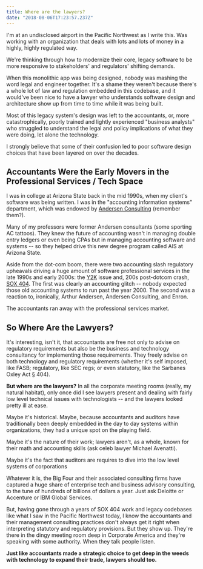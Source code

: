 ```yaml
---
title: Where are the lawyers?
date: "2018-08-06T17:23:57.237Z"
---
```


I'm at an undisclosed airport in the Pacific Northwest as I write this.  Was working with an organization that deals with lots and lots of money in a highly, highly regulated way.  

We're thinking through how to modernize their core, legacy software to be more responsive to stakeholders' and regulators' shifting demands.

When this monolithic app was being designed, nobody was mashing the word legal and engineer together.  It's a shame they weren't because there's a whole lot of law and regulation embedded in this codebase, and it would've been nice to have a lawyer who understands software design and architecture show up from time to time while it was being built.

Most of this legacy system's design was left to the accountants, or, more catastrophically, poorly trained and lightly experienced "business analysts" who struggled to understand the legal and policy implications of what they were doing, let alone the technology.

I strongly believe that some of their confusion led to poor software design choices that have been layered on over the decades.

## Accountants Were the Early Movers in the Professional Services / Tech Space

I was in college at Arizona State back in the mid 1990s, when my client's software was being written.  I was in the "accounting information systems" department, which was endowed by [Andersen Consulting](https://en.wikipedia.org/wiki/Arthur_Andersen#Andersen_Consulting_and_Accenture) (remember them?).  

Many of my professors were former Andersen consultants (some sporting AC tattoos).  They knew the future of accounting wasn't in managing double entry ledgers or even being CPAs but in managing accounting software and systems -- so they helped drive this new degree program called AIS at Arizona State.  

Aside from the dot-com boom, there were two accounting slash regulatory upheavals driving a huge amount of software professional services in the late 1990s and early 2000s: the [Y2K](https://en.wikipedia.org/wiki/Year_2000_problem) issue and, 200s post-dotcom crash, [SOX 404](https://en.wikipedia.org/wiki/SOX_404_top%E2%80%93down_risk_assessment).  The first was clearly an accounting glitch -- nobody expected those old accounting systems to run past the year 2000.  The second was a reaction to, ironically, Arthur Andersen, Andersen Consulting, and Enron.

The accountants ran away with the professional services market.

## So Where Are the Lawyers?

It's interesting, isn't it, that accountants are free not only to advise on regulatory requirements but also be the business and technology consultancy for implementing those requirements.  They freely advise on both technology and regulatory requirements (whether it's self imposed, like FASB; regulatory, like SEC regs; or even statutory, like the Sarbanes Oxley Act &sect; 404).

**But where are the lawyers?**  In all the corporate meeting rooms (really, my natural habitat), only once did I see lawyers present and dealing with fairly low level technical issues with technologists -- and the lawyers looked pretty ill at ease.

Maybe it's historical.  Maybe, because accountants and auditors have traditionally been deeply embedded in the day to day systems within organizations, they had a unique spot on the playing field.  

Maybe it's the nature of their work; lawyers aren't, as a whole, known for their math and accounting skills (ask celeb lawyer Michael Avenatti).

Maybe it's the fact that auditors are requires to dive into the low level systems of corporations

Whatever it is, the Big Four and their associated consulting firms have captured a huge share of enterprise tech and business advisory consulting, to the tune of hundreds of billions of dollars a year.  Just ask Deloitte or Accenture or IBM Global Services.

But, having gone through a years of SOX 404 work and legacy codebases like what I saw in the Pacific Northwest today, I know the accountants and their management consulting practices don't always get it right when interpreting statutory and regulatory provisions.  But they show up.  They're there in the dingy meeting room deep in Corporate America and they're speaking with some authority.  When they talk people listen.

**Just like accountants made a strategic choice to get deep in the weeds with technology to expand their trade, lawyers should too.**
